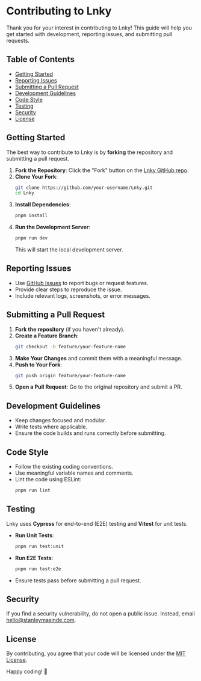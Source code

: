 # Contributing to Lnky

Thank you for your interest in contributing to Lnky! This guide will help you get started with development, reporting issues, and submitting pull requests.

## Table of Contents
- [Getting Started](#getting-started)
- [Reporting Issues](#reporting-issues)
- [Submitting a Pull Request](#submitting-a-pull-request)
- [Development Guidelines](#development-guidelines)
- [Code Style](#code-style)
- [Testing](#testing)
- [Security](#security)
- [License](#license)

## Getting Started
The best way to contribute to Lnky is by **forking** the repository and submitting a pull request.

1. **Fork the Repository**: Click the "Fork" button on the [Lnky GitHub repo](https://github.com/StanleyMasinde/Lnky/).
2. **Clone Your Fork**:
   ```sh
   git clone https://github.com/your-username/Lnky.git
   cd Lnky
   ```
3. **Install Dependencies**:
   ```sh
   pnpm install
   ```
4. **Run the Development Server**:
   ```sh
   pnpm run dev
   ```
   This will start the local development server.

## Reporting Issues
- Use [GitHub Issues](https://github.com/StanleyMasinde/Lnky/issues) to report bugs or request features.
- Provide clear steps to reproduce the issue.
- Include relevant logs, screenshots, or error messages.

## Submitting a Pull Request
1. **Fork the repository** (if you haven't already).
2. **Create a Feature Branch**:
   ```sh
   git checkout -b feature/your-feature-name
   ```
3. **Make Your Changes** and commit them with a meaningful message.
4. **Push to Your Fork**:
   ```sh
   git push origin feature/your-feature-name
   ```
5. **Open a Pull Request**: Go to the original repository and submit a PR.

## Development Guidelines
- Keep changes focused and modular.
- Write tests where applicable.
- Ensure the code builds and runs correctly before submitting.

## Code Style
- Follow the existing coding conventions.
- Use meaningful variable names and comments.
- Lint the code using ESLint:
   ```sh
   pnpm run lint
   ```

## Testing
Lnky uses **Cypress** for end-to-end (E2E) testing and **Vitest** for unit tests.

- **Run Unit Tests**:
  ```sh
  pnpm run test:unit
  ```
- **Run E2E Tests**:
  ```sh
  pnpm run test:e2e
  ```
- Ensure tests pass before submitting a pull request.

## Security
If you find a security vulnerability, do not open a public issue. Instead, email <hello@stanleymasinde.com>.

## License
By contributing, you agree that your code will be licensed under the [MIT License](LICENSE).

Happy coding! 🚀
